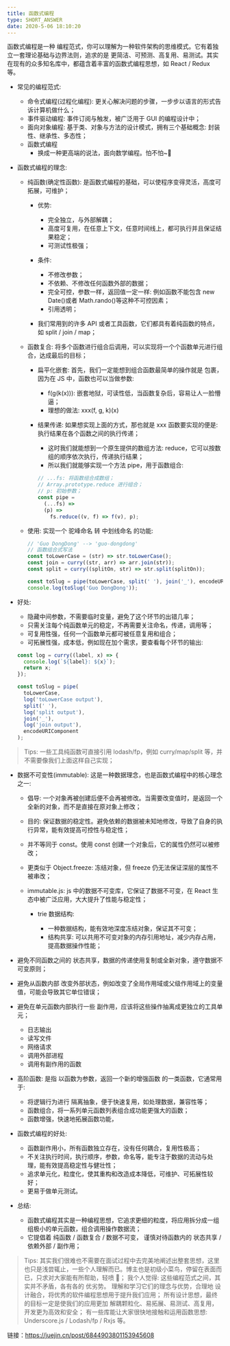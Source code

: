 ```yaml
---
title: 函数式编程
type: SHORT_ANSWER
date: 2020-5-06 18:10:20
---
```


函数式编程是一种 编程范式，你可以理解为一种软件架构的思维模式。它有着独立一套理论基础与边界法则，追求的是 更简洁、可预测、高复用、易测试。其实在现有的众多知名库中，都蕴含着丰富的函数式编程思想，如 React / Redux 等。

- 常见的编程范式:

  - 命令式编程(过程化编程): 更关心解决问题的步骤，一步步以语言的形式告诉计算机做什么；
  - 事件驱动编程: 事件订阅与触发，被广泛用于 GUI 的编程设计中；
  - 面向对象编程: 基于类、对象与方法的设计模式，拥有三个基础概念: 封装性、继承性、多态性；
  - 函数式编程
    - 换成一种更高端的说法，面向数学编程。怕不怕~🥴

- 函数式编程的理念:

  - 纯函数(确定性函数): 是函数式编程的基础，可以使程序变得灵活，高度可拓展，可维护；

    - 优势:

      - 完全独立，与外部解耦；
      - 高度可复用，在任意上下文，任意时间线上，都可执行并且保证结果稳定；
      - 可测试性极强；

    - 条件:

      - 不修改参数；
      - 不依赖、不修改任何函数外部的数据；
      - 完全可控，参数一样，返回值一定一样: 例如函数不能包含 new Date()或者 Math.rando()等这种不可控因素；
      - 引用透明；

    - 我们常用到的许多 API 或者工具函数，它们都具有着纯函数的特点， 如 split / join / map；

  - 函数复合: 将多个函数进行组合后调用，可以实现将一个个函数单元进行组合，达成最后的目标；

    - 扁平化嵌套: 首先，我们一定能想到组合函数最简单的操作就是 包裹，因为在 JS 中，函数也可以当做参数:

      - f(g(k(x))): 嵌套地狱，可读性低，当函数复杂后，容易让人一脸懵逼；
      - 理想的做法: xxx(f, g, k)(x)

    - 结果传递: 如果想实现上面的方式，那也就是 xxx 函数要实现的便是: 执行结果在各个函数之间的执行传递；

      - 这时我们就能想到一个原生提供的数组方法: reduce，它可以按数组的顺序依次执行，传递执行结果；
      - 所以我们就能够实现一个方法 pipe，用于函数组合:

      ```js
      // ...fs: 将函数组合成数组；
      // Array.prototype.reduce 进行组合；
      // p: 初始参数；
      const pipe =
        (...fs) =>
        (p) =>
          fs.reduce((v, f) => f(v), p);
      ```

  - 使用: 实现一个 驼峰命名 转 中划线命名 的功能:

    ```js
    // 'Guo DongDong' --> 'guo-dongdong'
    // 函数组合式写法
    const toLowerCase = (str) => str.toLowerCase();
    const join = curry((str, arr) => arr.join(str));
    const split = curry((splitOn, str) => str.split(splitOn));

    const toSlug = pipe(toLowerCase, split(' '), join('_'), encodeURIComponent);
    console.log(toSlug('Guo DongDong'));
    ```

- 好处:

  - 隐藏中间参数，不需要临时变量，避免了这个环节的出错几率；
  - 只需关注每个纯函数单元的稳定，不再需要关注命名，传递，调用等；
  - 可复用性强，任何一个函数单元都可被任意复用和组合；
  - 可拓展性强，成本低，例如现在加个需求，要查看每个环节的输出:

  ```js
  const log = curry((label, x) => {
    console.log(`${label}: ${x}`);
    return x;
  });

  const toSlug = pipe(
    toLowerCase,
    log('toLowerCase output'),
    split(' '),
    log('split output'),
    join('_'),
    log('join output'),
    encodeURIComponent
  );
  ```

> Tips:
> 一些工具纯函数可直接引用 lodash/fp，例如 curry/map/split 等，并不需要像我们上面这样自己实现；

- 数据不可变性(immutable): 这是一种数据理念，也是函数式编程中的核心理念之一:

  - 倡导: 一个对象再被创建后便不会再被修改。当需要改变值时，是返回一个全新的对象，而不是直接在原对象上修改；
  - 目的: 保证数据的稳定性。避免依赖的数据被未知地修改，导致了自身的执行异常，能有效提高可控性与稳定性；
  - 并不等同于 const。使用 const 创建一个对象后，它的属性仍然可以被修改；
  - 更类似于 Object.freeze: 冻结对象，但 freeze 仍无法保证深层的属性不被串改；
  - immutable.js: js 中的数据不可变库，它保证了数据不可变，在 React 生态中被广泛应用，大大提升了性能与稳定性；

    - trie 数据结构:

      - 一种数据结构，能有效地深度冻结对象，保证其不可变；
      - 结构共享: 可以共用不可变对象的内存引用地址，减少内存占用，提高数据操作性能；

- 避免不同函数之间的 状态共享，数据的传递使用复制或全新对象，遵守数据不可变原则；

- 避免从函数内部 改变外部状态，例如改变了全局作用域或父级作用域上的变量值，可能会导致其它单位错误；

- 避免在单元函数内部执行一些 副作用，应该将这些操作抽离成更独立的工具单元；

  - 日志输出
  - 读写文件
  - 网络请求
  - 调用外部进程
  - 调用有副作用的函数

- 高阶函数: 是指 以函数为参数，返回一个新的增强函数 的一类函数，它通常用于:

  - 将逻辑行为进行 隔离抽象，便于快速复用，如处理数据，兼容性等；
  - 函数组合，将一系列单元函数列表组合成功能更强大的函数；
  - 函数增强，快速地拓展函数功能，

- 函数式编程的好处:

  - 函数副作用小，所有函数独立存在，没有任何耦合，复用性极高；
  - 不关注执行时间，执行顺序，参数，命名等，能专注于数据的流动与处理，能有效提高稳定性与健壮性；
  - 追求单元化，粒度化，使其重构和改造成本降低，可维护、可拓展性较好；
  - 更易于做单元测试。

- 总结:

  - 函数式编程其实是一种编程思想，它追求更细的粒度，将应用拆分成一组组极小的单元函数，组合调用操作数据流；
  - 它提倡着 纯函数 / 函数复合 / 数据不可变， 谨慎对待函数内的 状态共享 / 依赖外部 / 副作用；

> Tips:
> 其实我们很难也不需要在面试过程中去完美地阐述出整套思想，这里也只是浅尝辄止，一些个人理解而已。博主也是初级小菜鸟，停留在表面而已，只求对大家能有所帮助，轻喷 🤣；
> 我个人觉得: 这些编程范式之间，其实并不矛盾，各有各的 优劣势。
> 理解和学习它们的理念与优势，合理地 设计融合，将优秀的软件编程思想用于提升我们应用；
> 所有设计思想，最终的目标一定是使我们的应用更加 解耦颗粒化、易拓展、易测试、高复用，开发更为高效和安全；
> 有一些库能让大家很快地接触和运用函数思想: Underscore.js / Lodash/fp / Rxjs 等。

链接：https://juejin.cn/post/6844903801153945608
